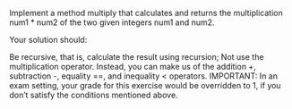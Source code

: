 Implement a method multiply that calculates and returns the multiplication num1 * num2 of the two given integers num1 and num2.

Your solution should:

Be recursive, that is, calculate the result using recursion;
Not use the multiplication operator. Instead, you can make us of the addition +, subtraction -, equality ==, and inequality < operators.
IMPORTANT: In an exam setting, your grade for this exercise would be overridden to 1, if you don’t satisfy the conditions mentioned above.